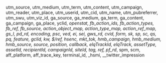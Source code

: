 utm_source, utm_medium, utm_term, utm_content, utm_campaign, utm_reader, utm_place, utm_userid, utm_cid, utm_name, utm_pubreferrer, utm_swu, utm_viz_id, ga_source, ga_medium, ga_term, ga_content, ga_campaign, ga_place, yclid, _openstat, fb_action_ids, fb_action_types, fb_ref, fb_source, action_object_map, action_type_map, action_ref_map, gs_l, pd_rd_*, _encoding, psc, ved, ei, sei, gws_rd, cvid, form, sk, sp, sc, qs, pq, feature, gclid, kw, $/ref, _hsenc, mkt_tok, hmb_campaign, hmb_medium, hmb_source, source, position, callback, elqTrackId, elqTrack, assetType, assetId, recipientId, campaignId, siteId, tag, ref_, pf_rd_*, spm, scm, aff_platform, aff_trace_key, terminal_id, _hsmi, __twitter_impression
